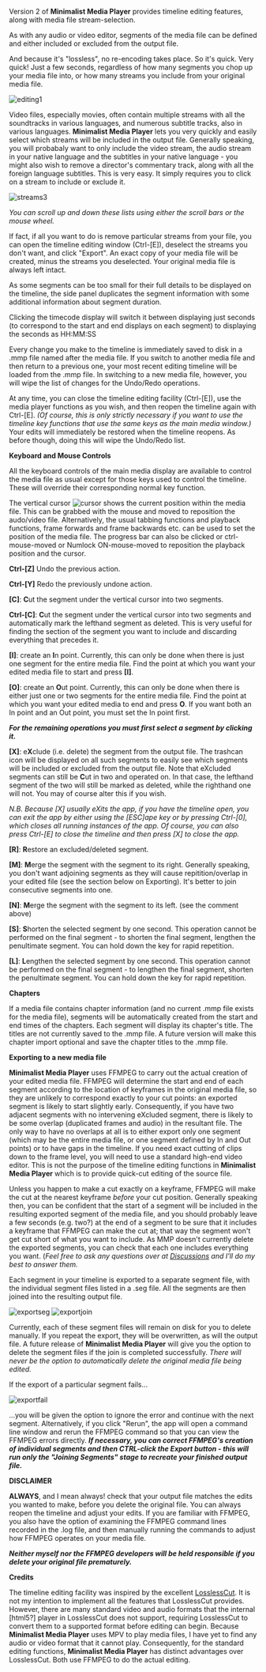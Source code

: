 Version 2 of **Minimalist Media Player** provides timeline editing features, along with media file stream-selection.

As with any audio or video editor, segments of the media file can be defined and either included or excluded from the output file.

And because it's "lossless", no re-encoding takes place. So it's quick. Very quick! Just a few seconds, regardless of how many segments you chop up your media file into, or how many streams you include from your original media file.

![editing1](https://github.com/BazzaCuda/MinimalistMediaPlayerX/assets/22550919/705baa13-4b38-45ed-b2f7-235ae45c3f2d)

Video files, especially movies, often contain multiple streams with all the soundtracks in various languages, and numerous subtitle tracks, also in various languages. **Minimalist Media Player** lets you very quickly and easily select which streams will be included in the output file. Generally speaking, you will probabaly want to only include the video stream, the audio stream in your native language and the subtitles in your native language - you might also wish to remove a director's commentary track, along with all the foreign language subtitles. This is very easy. It simply requires you to click on a stream to include or exclude it.

![streams3](https://github.com/BazzaCuda/MinimalistMediaPlayerX/assets/22550919/a9ea181e-bda5-4026-a91f-63be8b1bd4a6)

_You can scroll up and down these lists using either the scroll bars or the mouse wheel._

If fact, if all you want to do is remove particular streams from your file, you can open the timeline editing window (Ctrl-[E]), deselect the streams you don't want, and click "Export". An exact copy of your media file will be created, minus the streams you deselected. Your original media file is always left intact.

As some segments can be too small for their full details to be displayed on the timeline, the side panel duplicates the segment information with some additional information about segment duration.

Clicking the timecode display will switch it between displaying just seconds (to correspond to the start and end displays on each segment) to displaying the seconds as HH:MM:SS

Every change you make to the timeline is immediately saved to disk in a .mmp file named after the media file. If you switch to another media file and then return to a previous one, your most recent editing timeline will be loaded from the .mmp file. In switching to a new media file, however, you will wipe the list of changes for the Undo/Redo operations.

At any time, you can close the timeline editing facility (Ctrl-[E]), use the media player functions as you wish, and then reopen the timeline again with Ctrl-[E]. _(Of course, this is only strictly necessary if you want to use the timeline key functions that use the same keys as the main media window.)_ Your edits will immediately be restored when the timeline reopens. As before though, doing this will wipe the Undo/Redo list. 

**Keyboard and Mouse Controls**

All the keyboard controls of the main media display are available to control the media file as usual except for those keys used to control the timeline. These will override their corresponding normal key function.

The vertical cursor 
![cursor](https://github.com/BazzaCuda/MinimalistMediaPlayerX/assets/22550919/e2855c98-3980-4f0a-81a8-9aab50a28ea0)
 shows the current position within the media file. This can be grabbed with the mouse and moved to reposition the audo/video file. Alternatively, the usual tabbing functions and playback functions, frame forwards and frame backwards etc. can be used to set the position of the media file. The progress bar can also be clicked or ctrl-mouse-moved or Numlock ON-mouse-moved to reposition the playback position and the cursor.

**Ctrl-[Z]** Undo the previous action.

**Ctrl-[Y]** Redo the previously undone action.

**[C]**: **C**ut the segment under the vertical cursor into two segments.

**Ctrl-[C]**: **C**ut the segment under the vertical cursor into two segments and automatically mark the lefthand segment as deleted. This is very useful for finding the section of the segment you want to include and discarding everything that precedes it.

**[I]**: create an **I**n  point. Currently, this can only be done when there is just one segment for the entire media file. Find the point at which you want your edited media file to start and press **[I]**.

**[O]**: create an **O**ut point. Currently, this can only be done when there is either just one or two segments for the entire media file. Find the point at which you want your edited media to end and press **O**. If you want both an In point and an Out point, you must set the In point first.

**_For the remaining operations you must first select a segment by clicking it._**

**[X]**: e**X**clude (i.e. delete) the segment from the output file. The trashcan icon will be displayed on all such segments to easily see which segments will be included or excluded from the output file. Note that eXcluded segments can still be **C**ut in two and operated on. In that case, the lefthand segment of the two will still be marked as deleted, while the righthand one will not. You may of course alter this if you wish.

_N.B. Because [X] usually eXits the app, if you have the timeline open, you can exit the app by either using the [ESC]ape key or by pressing Ctrl-[0], which closes all running instances of the app. Of course, you can also press Ctrl-[E] to close the timeline and then press [X] to close the app._

**[R]**: **R**estore an excluded/deleted segment.

**[M]**: **M**erge the segment with the segment to its right. Generally speaking, you don't want adjoining segments as they will cause repitition/overlap in your edited file (see the section below on Exporting). It's better to join consecutive segments into one.

**[N]**: **M**erge the segment with the segment to its left. (see the comment above)

**[S]**: **S**horten the selected segment by one second. This operation cannot be performed on the final segment - to shorten the final segment, lengthen the penultimate segment. You can hold down the key for rapid repetition.

**[L]**: **L**engthen the selected segment by one second. This operation cannot be performed on the final segment - to lengthen the final segment, shorten the penultimate segment. You can hold down the key for rapid repetition.

**Chapters**

If a media file contains chapter information (and no current .mmp file exists for the media file), segments will be automatically created from the start and end times of the chapters. Each segment will display its chapter's title. The titles are not currently saved to the .mmp file. A future version will make this chapter import optional and save the chapter titles to the .mmp file.

**Exporting to a new media file**

**Minimalist Media Player** uses FFMPEG to carry out the actual creation of your edited media file. FFMPEG will determine the start and end of each segment according to the location of keyframes in the original media file, so they are unlikely to correspond exactly to your cut points: an exported segment is likely to start slightly early. Consequently, if you have two adjacent segments with no intervening eXcluded segment, there is likely to be some overlap (duplicated frames and audio) in the resultant file. The only way to have no overlaps at all is to either export only one segment (which may be the entire media file, or one segment defined by In and Out points) or to have gaps in the timeline. If you need exact cutting of clips down to the frame level, you will need to use a standard high-end video editor. This is not the purpose of the timeline editing functions in **Minimalist Media Player** which is to provide quick-cut editing of the source file.

Unless you happen to make a cut exactly on a keyframe, FFMPEG will make the cut at the nearest keyframe _before_ your cut position. Generally speaking then, you can be confident that the start of a segment will be included in the resulting exported segment of the media file, and you should probably leave a few seconds (e.g. two?) at the end of a segment to be sure that it includes a keyframe that FFMPEG can make the cut at; that way the segment won't get cut short of what you want to include. As MMP doesn't currently delete the exported segments, you can check that each one includes everything you want. (_Feel free to ask any questions over at [Discussions](https://github.com/BazzaCuda/MinimalistMediaPlayerX/discussions) and I'll do my best to answer them._

Each segment in your timeline is exported to a separate segment file, with the individual segment files listed in a .seg file. All the segments are then joined into the resulting output file.

![exportseg](https://github.com/BazzaCuda/MinimalistMediaPlayerX/assets/22550919/aa2e646b-f3e1-4a21-b547-15ab94605e4e)
![exportjoin](https://github.com/BazzaCuda/MinimalistMediaPlayerX/assets/22550919/4d3b3ea1-66d3-4599-9926-250bd96f8eab)


Currently, each of these segment files will remain on disk for you to delete manually. If you repeat the export, they will be overwritten, as will the output file. A future release of **Minimalist Media Player** will give you the option to delete the segment files if the join is completed successfully. _There will never be the option to automatically delete the original media file being edited._

If the export of a particular segment fails...

![exportfail](https://github.com/BazzaCuda/MinimalistMediaPlayerX/assets/22550919/22bb88ef-45fe-4e4d-aa98-2592077998a7)

...you will be given the option to ignore the error and continue with the next segment. Alternatively, if you click "Rerun", the app will open a command line window and rerun the FFMPEG command so that you can view the FFMPEG errors directly.
**_If necessary, you can correct FFMPEG's creation of individual segments and then CTRL-click the Export button - this will run only the "Joining Segments" stage to recreate your finished output file._**

**DISCLAIMER**

**ALWAYS**, and I mean always! check that your output file matches the edits you wanted to make, before you delete the original file. You can always reopen the timeline and adjust your edits. If you are familiar with FFMPEG, you also have the option of examining the FFMPEG command lines recorded in the .log file, and then manually running the commands to adjust how FFMPEG operates on your media file.


 
_**Neither myself nor the FFMPEG developers will be held responsible if you delete your original file prematurely.**_

**Credits**

The timeline editing facility was inspired by the excellent [LosslessCut](https://github.com/mifi/lossless-cut). It is not my intention to implement all the features that LosslessCut provides. However, there are many standard video and audio formats that the internal [html5?] player in LosslessCut does not support, requiring LosslessCut to convert them to a supported format before editing can begin. Because **Minimalist Media Player** uses MPV to play media files, I have yet to find any audio or video format that it cannot play. Consequently, for the standard editing functions, **Minimalist Media Player** has distinct advantages over LosslessCut. Both use FFMPEG to do the actual editing.









